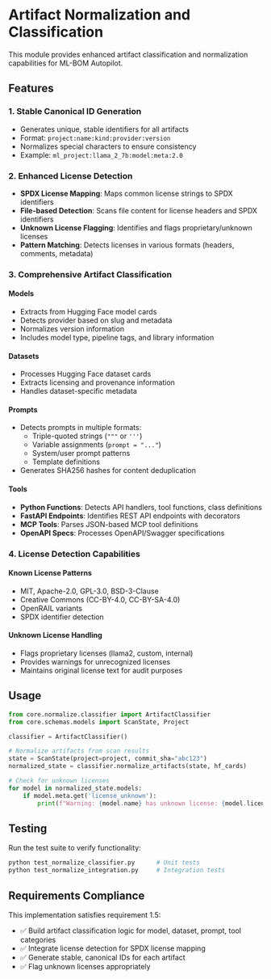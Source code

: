 # Artifact Normalization and Classification

This module provides enhanced artifact classification and normalization capabilities for ML-BOM Autopilot.

## Features

### 1. Stable Canonical ID Generation
- Generates unique, stable identifiers for all artifacts
- Format: `project:name:kind:provider:version`
- Normalizes special characters to ensure consistency
- Example: `ml_project:llama_2_7b:model:meta:2.0`

### 2. Enhanced License Detection
- **SPDX License Mapping**: Maps common license strings to SPDX identifiers
- **File-based Detection**: Scans file content for license headers and SPDX identifiers
- **Unknown License Flagging**: Identifies and flags proprietary/unknown licenses
- **Pattern Matching**: Detects licenses in various formats (headers, comments, metadata)

### 3. Comprehensive Artifact Classification

#### Models
- Extracts from Hugging Face model cards
- Detects provider based on slug and metadata
- Normalizes version information
- Includes model type, pipeline tags, and library information

#### Datasets
- Processes Hugging Face dataset cards
- Extracts licensing and provenance information
- Handles dataset-specific metadata

#### Prompts
- Detects prompts in multiple formats:
  - Triple-quoted strings (`"""` or `'''`)
  - Variable assignments (`prompt = "..."`)
  - System/user prompt patterns
  - Template definitions
- Generates SHA256 hashes for content deduplication

#### Tools
- **Python Functions**: Detects API handlers, tool functions, class definitions
- **FastAPI Endpoints**: Identifies REST API endpoints with decorators
- **MCP Tools**: Parses JSON-based MCP tool definitions
- **OpenAPI Specs**: Processes OpenAPI/Swagger specifications

### 4. License Detection Capabilities

#### Known License Patterns
- MIT, Apache-2.0, GPL-3.0, BSD-3-Clause
- Creative Commons (CC-BY-4.0, CC-BY-SA-4.0)
- OpenRAIL variants
- SPDX identifier detection

#### Unknown License Handling
- Flags proprietary licenses (llama2, custom, internal)
- Provides warnings for unrecognized licenses
- Maintains original license text for audit purposes

## Usage

```python
from core.normalize.classifier import ArtifactClassifier
from core.schemas.models import ScanState, Project

classifier = ArtifactClassifier()

# Normalize artifacts from scan results
state = ScanState(project=project, commit_sha="abc123")
normalized_state = classifier.normalize_artifacts(state, hf_cards)

# Check for unknown licenses
for model in normalized_state.models:
    if model.meta.get('license_unknown'):
        print(f"Warning: {model.name} has unknown license: {model.license}")
```

## Testing

Run the test suite to verify functionality:

```bash
python test_normalize_classifier.py      # Unit tests
python test_normalize_integration.py     # Integration tests
```

## Requirements Compliance

This implementation satisfies requirement 1.5:
- ✅ Build artifact classification logic for model, dataset, prompt, tool categories
- ✅ Integrate license detection for SPDX license mapping
- ✅ Generate stable, canonical IDs for each artifact
- ✅ Flag unknown licenses appropriately